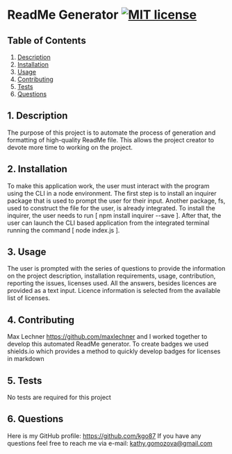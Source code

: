 # ReadMe Generator   [![MIT license](https://img.shields.io/badge/License-MIT-blue.svg)](https://lbesson.mit-license.org/)


## Table of Contents
1. [ Description ](#desc)
2. [ Installation ](#inst)
3. [ Usage ](#usage)
4. [ Contributing ](#contr)
5. [ Tests ](#test)
6. [ Questions ](#quest)


## 1. Description<a name="desc"></a>
The purpose of this project is to automate the process of generation and formatting of high-quality ReadMe file. This allows the project creator to devote more time to working on the project.

## 2. Installation<a name="inst"></a>
To make this application work, the user must interact with the program using the CLI in a node environment. The first step is to install an inquirer package that is used to prompt the user for their input. Another package, fs, used to construct the file for the user, is already integrated. To install the inquirer, the user needs to run [ npm install inquirer --save ]. After that, the user can launch the CLI based application from the integrated terminal running the command [ node index.js ].

## 3. Usage<a name="usage"></a>
The user is prompted with the series of questions to provide the information on the project description, installation requirements, usage, contribution, reporting the issues, licenses used. All the answers, besides licences are provided as a text input. Licence information is selected from the available list of licenses.

## 4. Contributing<a name="contr"></a>
Max Lechner  https://github.com/maxlechner and I worked together to develop this automated ReadMe generator. To create badges we used shields.io which provides a method to quickly develop badges for licenses in markdown

## 5. Tests<a name="test"></a>
No tests are required for this project

## 6. Questions<a name="quest"></a>
Here is my GitHub profile:
https://github.com/kgo87
If you have any questions feel free to reach me via  e-mail: kathy.gomozova@gmail.com
